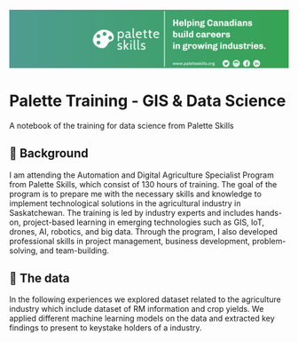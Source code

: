 ![alt text](PaletteSkills_Banner.png "Banner")



# Palette Training - GIS & Data Science
 A notebook of the training for data science from Palette Skills

 ## 📖 Background

I am attending the Automation and Digital Agriculture Specialist Program from Palette Skills, which consist of 130 hours of training. The goal of the program is to prepare me with the necessary skills and knowledge to implement technological solutions in the agricultural industry in Saskatchewan. The training is led by industry experts and includes hands-on, project-based learning in emerging technologies such as GIS, IoT, drones, AI, robotics, and big data. Through the program, I also developed professional skills in project management, business development, problem-solving, and team-building.

## 💾 The data

In the following experiences we explored dataset related to the agriculture industry which include dataset of RM information and crop yields. We applied different machine learning models on the data and extracted key findings to present to keystake holders of a industry. 